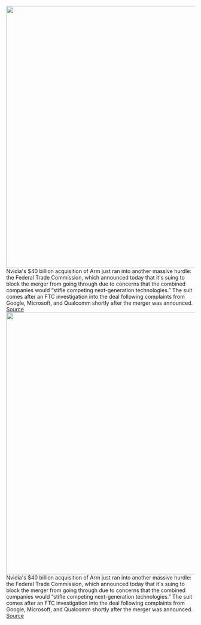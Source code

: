 <img src='https://cdn.vox-cdn.com/thumbor/pxVifQcWa0INqirfr8lPVTtXwNc=/0x0:2040x1360/1200x800/filters:focal(857x517:1183x843)/cdn.vox-cdn.com/uploads/chorus_image/image/70220953/acastro_200804_1777_arm_0004.0.0.jpg' width='700px' /><br/>
Nvidia's $40 billion acquisition of Arm just ran into another massive hurdle: the Federal Trade Commission, which announced today that it's suing to block the merger from going through due to concerns that the combined companies would “stifle competing next-generation technologies.” The suit comes after an FTC investigation into the deal following complaints from Google, Microsoft, and Qualcomm shortly after the merger was announced.
<a href='https://www.theverge.com/2021/12/2/22814633/nvidia-arm-purchase-semiconductor-ftc-40-billion-lawsuit-block-deal'> Source <a/><img src='https://cdn.vox-cdn.com/thumbor/pxVifQcWa0INqirfr8lPVTtXwNc=/0x0:2040x1360/1200x800/filters:focal(857x517:1183x843)/cdn.vox-cdn.com/uploads/chorus_image/image/70220953/acastro_200804_1777_arm_0004.0.0.jpg' width='700px' /><br/>
Nvidia's $40 billion acquisition of Arm just ran into another massive hurdle: the Federal Trade Commission, which announced today that it's suing to block the merger from going through due to concerns that the combined companies would “stifle competing next-generation technologies.” The suit comes after an FTC investigation into the deal following complaints from Google, Microsoft, and Qualcomm shortly after the merger was announced.
<a href='https://www.theverge.com/2021/12/2/22814633/nvidia-arm-purchase-semiconductor-ftc-40-billion-lawsuit-block-deal'> Source <a/>